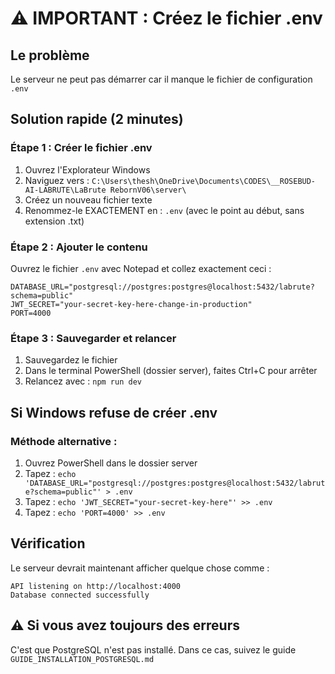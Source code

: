 # ⚠️ IMPORTANT : Créez le fichier .env

## Le problème
Le serveur ne peut pas démarrer car il manque le fichier de configuration `.env`

## Solution rapide (2 minutes)

### Étape 1 : Créer le fichier .env

1. Ouvrez l'Explorateur Windows
2. Naviguez vers : `C:\Users\thesh\OneDrive\Documents\CODES\__ROSEBUD-AI-LABRUTE\LaBrute RebornV06\server\`
3. Créez un nouveau fichier texte
4. Renommez-le EXACTEMENT en : `.env` (avec le point au début, sans extension .txt)

### Étape 2 : Ajouter le contenu

Ouvrez le fichier `.env` avec Notepad et collez exactement ceci :

```
DATABASE_URL="postgresql://postgres:postgres@localhost:5432/labrute?schema=public"
JWT_SECRET="your-secret-key-here-change-in-production"
PORT=4000
```

### Étape 3 : Sauvegarder et relancer

1. Sauvegardez le fichier
2. Dans le terminal PowerShell (dossier server), faites Ctrl+C pour arrêter
3. Relancez avec : `npm run dev`

## Si Windows refuse de créer .env

### Méthode alternative :
1. Ouvrez PowerShell dans le dossier server
2. Tapez : `echo 'DATABASE_URL="postgresql://postgres:postgres@localhost:5432/labrute?schema=public"' > .env`
3. Tapez : `echo 'JWT_SECRET="your-secret-key-here"' >> .env`
4. Tapez : `echo 'PORT=4000' >> .env`

## Vérification
Le serveur devrait maintenant afficher quelque chose comme :
```
API listening on http://localhost:4000
Database connected successfully
```

## ⚠️ Si vous avez toujours des erreurs
C'est que PostgreSQL n'est pas installé. Dans ce cas, suivez le guide `GUIDE_INSTALLATION_POSTGRESQL.md`
